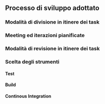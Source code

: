 ## Processo di sviluppo adottato

### Modalità di divisione in itinere dei task

### Meeting ed iterazioni pianificate

### Modalità di revisione in itinere dei task

### Scelta degli strumenti

#### Test

#### Build

#### Continous Integration

